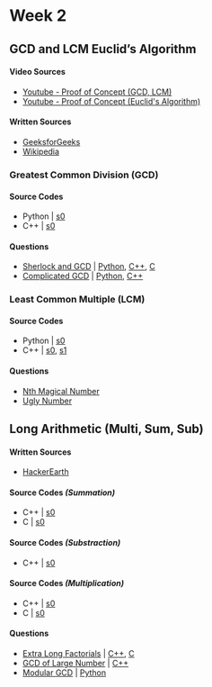 # Week 2

## GCD and LCM Euclid’s Algorithm

#### Video Sources
- [Youtube - Proof of Concept (GCD, LCM)](https://www.youtube.com/watch?v=XeaYoq54rCg)
- [Youtube - Proof of Concept (Euclid's Algorithm)](https://www.youtube.com/watch?v=Jwf6ncRmhPg)

#### Written Sources
- [GeeksforGeeks](https://www.geeksforgeeks.org/euclidean-algorithms-basic-and-extended/)
- [Wikipedia](https://en.wikipedia.org/wiki/Euclidean_algorithm)

### Greatest Common Division (GCD)

#### Source Codes
- Python | [s0](vanilla_implementations/gcd_lcm.py)
- C++ | [s0](https://github.com/BedirT/AlgorithmsL/blob/master/Algorithms/Math/GCD%20and%20LCM%20Euclid%20Algorithm.cpp)

#### Questions    
- [Sherlock and GCD](https://www.hackerrank.com/challenges/sherlock-and-gcd/problem?h_r=internal-search) | [Python](solutions/sherlock_and_gcd.py), [C++](https://github.com/BedirT/AlgorithmsL/blob/master/Problems/HackerRank/Math/Sherlock%20and%20GCD.cpp), [C](https://github.com/nadide/ACM-ICPC/blob/master/problems/hackerrank/mathematics/sherlockAndGCD.c)
- [Complicated GCD](http://codeforces.com/contest/664/problem/A) | [Python](solutions/complicated_gcd.py), [C++](https://github.com/BedirT/AlgorithmsL/blob/master/Problems/Curriculum%20Q's/Week%201/Complicated%20GCD.cpp)   

### Least Common Multiple (LCM)

#### Source Codes
- Python | [s0](vanilla_implementations/gcd_lcm.py)
- C++ | [s0](https://github.com/BedirT/AlgorithmsL/blob/master/Algorithms/Math/GCD%20and%20LCM%20Euclid%20Algorithm.cpp), [s1](https://github.com/nadide/ACM-ICPC/blob/master/codes/math_LCM.cpp)

#### Questions
- [Nth Magical Number](https://leetcode.com/problems/nth-magical-number/)
- [Ugly Number](https://leetcode.com/problems/ugly-number-iii/)


## Long Arithmetic (Multi, Sum, Sub)

#### Written Sources
- [HackerEarth](https://www.hackerearth.com/practice/notes/get-the-modulo-of-a-very-large-number-that-cannot-be-stored-in-any-data-type-in-cc-1/)
 
#### Source Codes *(Summation)*
- C++ | [s0](https://github.com/BedirT/Algorithms_and_DS/blob/master/Algorithms/Math/extra_long_sum.cpp)
- C | [s0](https://github.com/nadide/ACM-ICPC/blob/master/codes/math_longArithmatic_Add.c)

#### Source Codes *(Substraction)*
- C++ | [s0](https://github.com/BedirT/Algorithms_and_DS/blob/master/Algorithms/Math/extra_long_sub.cpp)

#### Source Codes *(Multiplication)*
- C++ | [s0](https://github.com/BedirT/Algorithms_and_DS/blob/master/Algorithms/Math/extra_long_mult.cpp)
- C | [s0](https://github.com/nadide/ACM-ICPC/blob/master/codes/math_longArithmatic_Mult.c)

#### Questions
- [Extra Long Factorials](https://www.hackerrank.com/challenges/extra-long-factorials/problem?h_r=internal-search) | [C++](https://github.com/BedirT/AlgorithmsL/blob/master/Problems/HackerRank/Algorithms/Implementation/Extra%20Long%20Factorial.cpp), [C](https://github.com/nadide/ACM-ICPC/blob/master/problems/hackerrank/extraLongFactorials.c)
- [GCD of Large Number](https://www.codechef.com/problems/GCD2) | [C++](solutions/gcd_of_large_number.cc)
- [Modular GCD](https://www.codechef.com/AUG18B/problems/GCDMOD) | [Python](solutions/modular_gcd.py)
